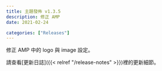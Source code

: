 ```yaml
---
title: 主題發佈 v1.3.5
description: 修正 AMP
date: 2021-02-24

categories: ["Releases"]
---
```


修正 AMP 中的 logo 與 image 設定。

<!--more-->

請查看[更新日誌]({{< relref "/release-notes" >}})裡的更新細節。
